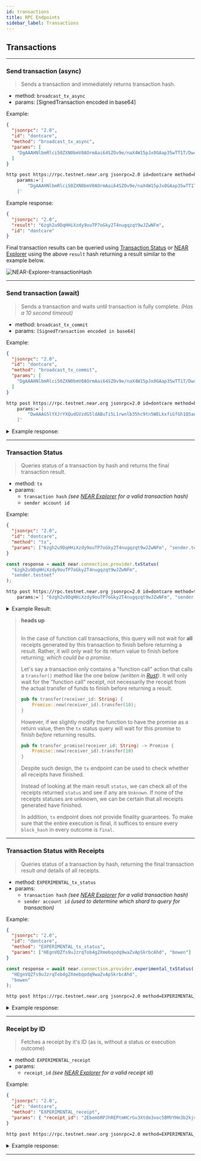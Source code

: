 ```yaml
---
id: transactions
title: RPC Endpoints
sidebar_label: Transactions
---
```


## Transactions

---

### Send transaction (async)

> Sends a transaction and immediately returns transaction hash.

- method: `broadcast_tx_async`
- params: [SignedTransaction encoded in base64]

Example:

<!--DOCUSAURUS_CODE_TABS-->

<!--JSON-->

```json
{
  "jsonrpc": "2.0",
  "id": "dontcare",
  "method": "broadcast_tx_async",
  "params": [
    "DgAAAHNlbmRlci50ZXN0bmV0AOrmAai64SZOv9e/naX4W15pJx0GAap35wTT1T/DwcbbDwAAAAAAAAAQAAAAcmVjZWl2ZXIudGVzdG5ldNMnL7URB1cxPOu3G8jTqlEwlcasagIbKlAJlF5ywVFLAQAAAAMAAACh7czOG8LTAAAAAAAAAGQcOG03xVSFQFjoagOb4NBBqWhERnnz45LY4+52JgZhm1iQKz7qAdPByrGFDQhQ2Mfga8RlbysuQ8D8LlA6bQE="
  ]
}
```

<!--HTTPie-->

```bash
http post https://rpc.testnet.near.org jsonrpc=2.0 id=dontcare method=broadcast_tx_async \
    params:='[
        "DgAAAHNlbmRlci50ZXN0bmV0AOrmAai64SZOv9e/naX4W15pJx0GAap35wTT1T/DwcbbDwAAAAAAAAAQAAAAcmVjZWl2ZXIudGVzdG5ldNMnL7URB1cxPOu3G8jTqlEwlcasagIbKlAJlF5ywVFLAQAAAAMAAACh7czOG8LTAAAAAAAAAGQcOG03xVSFQFjoagOb4NBBqWhERnnz45LY4+52JgZhm1iQKz7qAdPByrGFDQhQ2Mfga8RlbysuQ8D8LlA6bQE="
    ]'
```

<!--END_DOCUSAURUS_CODE_TABS-->

Example response:

```json
{
  "jsonrpc": "2.0",
  "result": "6zgh2u9DqHHiXzdy9ouTP7oGky2T4nugqzqt9wJZwNFm",
  "id": "dontcare"
}
```

Final transaction results can be queried using [Transaction Status](/docs/api/rpc/transactions#transaction-status)
or [NEAR Explorer](https://explorer.testnet.near.org/) using the above `result` hash returning a result similar to the example below.

![NEAR-Explorer-transactionHash](/docs/assets/NEAR-Explorer-transactionHash.png)

---

### Send transaction (await)

> Sends a transaction and waits until transaction is fully complete. _(Has a 10 second timeout)_

- method: `broadcast_tx_commit`
- params: `[SignedTransaction encoded in base64]`

Example:

<!--DOCUSAURUS_CODE_TABS-->

<!--JSON-->

```json
{
  "jsonrpc": "2.0",
  "id": "dontcare",
  "method": "broadcast_tx_commit",
  "params": [
    "DgAAAHNlbmRlci50ZXN0bmV0AOrmAai64SZOv9e/naX4W15pJx0GAap35wTT1T/DwcbbDQAAAAAAAAAQAAAAcmVjZWl2ZXIudGVzdG5ldIODI4YfV/QS++blXpQYT+bOsRblTRW4f547y/LkvMQ9AQAAAAMAAACh7czOG8LTAAAAAAAAAAXcaTJzu9GviPT7AD4mNJGY79jxTrjFLoyPBiLGHgBi8JK1AnhK8QknJ1ourxlvOYJA2xEZE8UR24THmSJcLQw="
  ]
}
```

<!--HTTPie-->

```bash
http post https://rpc.testnet.near.org jsonrpc=2.0 id=dontcare method=broadcast_tx_commit \
    params:='[
        "DwAAAG5lYXJrYXQudGVzdG5ldABuTi5L1rwnlb35hc9tn5WELkxfiGfGh1Q5aeGNQDejo0QAAAAAAAAAEAAAAGpvc2hmb3JkLnRlc3RuZXSiWAc6W9KlqXS5fK+vjFRDV5pAxHRKU0srKX/cmdRTBgEAAAADAAAAoe3MzhvC0wAAAAAAAAB9rOE9zc5zQYLL1j6VTh3I4fQbERs6I07gJfrAC6jo8DB4HolR9Xps3v4qrZxkgZjwv6wB0QOROM4UEbeOaBoB"
    ]'
```

<!--END_DOCUSAURUS_CODE_TABS-->

<details>
<summary>Example response: </summary>
<p>

```json
{
  "jsonrpc": "2.0",
  "result": {
    "status": {
      "SuccessValue": ""
    },
    "transaction": {
      "signer_id": "sender.testnet",
      "public_key": "ed25519:Gowpa4kXNyTMRKgt5W7147pmcc2PxiFic8UHW9rsNvJ6",
      "nonce": 13,
      "receiver_id": "receiver.testnet",
      "actions": [
        {
          "Transfer": {
            "deposit": "1000000000000000000000000"
          }
        }
      ],
      "signature": "ed25519:7oCBMfSHrZkT7tzPDBxxCd3tWFhTES38eks3MCZMpYPJRfPWKxJsvmwQiVBBxRLoxPTnXVaMU2jPV3MdFKZTobH",
      "hash": "ASS7oYwGiem9HaNwJe6vS2kznx2CxueKDvU9BAYJRjNR"
    },
    "transaction_outcome": {
      "proof": [],
      "block_hash": "9MzuZrRPW1BGpFnZJUJg6SzCrixPpJDfjsNeUobRXsLe",
      "id": "ASS7oYwGiem9HaNwJe6vS2kznx2CxueKDvU9BAYJRjNR",
      "outcome": {
        "logs": [],
        "receipt_ids": ["BLV2q6p8DX7pVgXRtGtBkyUNrnqkNyU7iSksXG7BjVZh"],
        "gas_burnt": 223182562500,
        "tokens_burnt": "22318256250000000000",
        "executor_id": "sender.testnet",
        "status": {
          "SuccessReceiptId": "BLV2q6p8DX7pVgXRtGtBkyUNrnqkNyU7iSksXG7BjVZh"
        }
      }
    },
    "receipts_outcome": [
      {
        "proof": [],
        "block_hash": "5Hpj1PeCi32ZkNXgiD1DrW4wvW4Xtic74DJKfyJ9XL3a",
        "id": "BLV2q6p8DX7pVgXRtGtBkyUNrnqkNyU7iSksXG7BjVZh",
        "outcome": {
          "logs": [],
          "receipt_ids": ["3sawynPNP8UkeCviGqJGwiwEacfPyxDKRxsEWPpaUqtR"],
          "gas_burnt": 223182562500,
          "tokens_burnt": "22318256250000000000",
          "executor_id": "receiver.testnet",
          "status": {
            "SuccessValue": ""
          }
        }
      },
      {
        "proof": [],
        "block_hash": "CbwEqMpPcu6KwqVpBM3Ry83k6M4H1FrJjES9kBXThcRd",
        "id": "3sawynPNP8UkeCviGqJGwiwEacfPyxDKRxsEWPpaUqtR",
        "outcome": {
          "logs": [],
          "receipt_ids": [],
          "gas_burnt": 0,
          "tokens_burnt": "0",
          "executor_id": "sender.testnet",
          "status": {
            "SuccessValue": ""
          }
        }
      }
    ]
  },
  "id": "dontcare"
}
```

</p>
</details>

---

### Transaction Status

> Queries status of a transaction by hash and returns the final transaction result.

- method: `tx`
- params:
  - `transaction hash` _(see [NEAR Explorer](https://explorer.testnet.near.org) for a valid transaction hash)_
  - `sender account id`

Example:

<!--DOCUSAURUS_CODE_TABS-->

<!--JSON-->

```json
{
  "jsonrpc": "2.0",
  "id": "dontcare",
  "method": "tx",
  "params": ["6zgh2u9DqHHiXzdy9ouTP7oGky2T4nugqzqt9wJZwNFm", "sender.testnet"]
}
```

<!--JavaScript-->

```js
const response = await near.connection.provider.txStatus(
  "6zgh2u9DqHHiXzdy9ouTP7oGky2T4nugqzqt9wJZwNFm",
  "sender.testnet"
);
```

<!--HTTPie-->

```bash
http post https://rpc.testnet.near.org jsonrpc=2.0 id=dontcare method=tx \
    params:='[ "6zgh2u9DqHHiXzdy9ouTP7oGky2T4nugqzqt9wJZwNFm", "sender.testnet"]'
```

<!--END_DOCUSAURUS_CODE_TABS-->

<details>
<summary>Example Result:</summary>
<p>

```json
{
  "jsonrpc": "2.0",
  "result": {
    "status": {
      "SuccessValue": ""
    },
    "transaction": {
      "signer_id": "sender.testnet",
      "public_key": "ed25519:Gowpa4kXNyTMRKgt5W7147pmcc2PxiFic8UHW9rsNvJ6",
      "nonce": 15,
      "receiver_id": "receiver.testnet",
      "actions": [
        {
          "Transfer": {
            "deposit": "1000000000000000000000000"
          }
        }
      ],
      "signature": "ed25519:3168QMdTpcwHvM1dmMYBc8hg9J3Wn8n7MWBSE9WrEpns6P5CaY87RM6k4uzyBkQuML38CZhU18HzmQEevPG1zCvk",
      "hash": "6zgh2u9DqHHiXzdy9ouTP7oGky2T4nugqzqt9wJZwNFm"
    },
    "transaction_outcome": {
      "proof": [
        {
          "hash": "F7mL76CMdfbdZ3xCehVGNh1fCyaR37gr3MeGX3EZkiVf",
          "direction": "Right"
        }
      ],
      "block_hash": "ADTMLVtkhsvzUxuf6m87Pt1dnF5vi1yY7ftxmNpFx7y",
      "id": "6zgh2u9DqHHiXzdy9ouTP7oGky2T4nugqzqt9wJZwNFm",
      "outcome": {
        "logs": [],
        "receipt_ids": ["3dMfwczW5GQqXbD9GMTnmf8jy5uACxG6FC5dWxm3KcXT"],
        "gas_burnt": 223182562500,
        "tokens_burnt": "22318256250000000000",
        "executor_id": "sender.testnet",
        "status": {
          "SuccessReceiptId": "3dMfwczW5GQqXbD9GMTnmf8jy5uACxG6FC5dWxm3KcXT"
        }
      }
    },
    "receipts_outcome": [
      {
        "proof": [
          {
            "hash": "6h95oEd7ih62KXfyPT4zsZYont4qy9sWEXc5VQVDhqtG",
            "direction": "Right"
          },
          {
            "hash": "6DnibgZk1T669ZprcehUy1GpCSPw1kjzXRGu69nSaUNn",
            "direction": "Right"
          }
        ],
        "block_hash": "GgFTVr33r4MrpAiHc9mr8TZqLnpZAX1BaZTNvhBnciy2",
        "id": "3dMfwczW5GQqXbD9GMTnmf8jy5uACxG6FC5dWxm3KcXT",
        "outcome": {
          "logs": [],
          "receipt_ids": ["46KYgN8ddxs4Qy8C7BDQH49XUfcYZsaQmAvdU1nfcL9V"],
          "gas_burnt": 223182562500,
          "tokens_burnt": "22318256250000000000",
          "executor_id": "receiver.testnet",
          "status": {
            "SuccessValue": ""
          }
        }
      },
      {
        "proof": [
          {
            "hash": "CD9Y7Bw3MSFgaPZzpc1yP51ajhGDCAsR61qXcMNcRoHf",
            "direction": "Left"
          }
        ],
        "block_hash": "EGAgKuW6Bd6QKYSaxAkx2pPGmnjrjAcq4UpoUiqMXvPH",
        "id": "46KYgN8ddxs4Qy8C7BDQH49XUfcYZsaQmAvdU1nfcL9V",
        "outcome": {
          "logs": [],
          "receipt_ids": [],
          "gas_burnt": 0,
          "tokens_burnt": "0",
          "executor_id": "sender.testnet",
          "status": {
            "SuccessValue": ""
          }
        }
      }
    ]
  },
  "id": "dontcare"
}
```

</p>
</details>

<blockquote class="warning">
<strong>heads up</strong><br><br>

In the case of function call transactions, this query will not wait for **all** receipts generated by this transaction to finish before returning a result. Rather, it will only wait for its return value to finish before returning; _which could be a promise_.

Let's say a transaction only contains a "function call" action that calls a `transfer()` method like the one below _(written in [Rust](https://www.rust-lang.org/))_. It will only wait for the "function call" receipt, not necessarily the receipt from the actual transfer of funds to finish before returning a result.

```rust
pub fn transfer(receiver_id: String) {
    Promise::new(receiver_id).transfer(10);
}
```

However, if we slightly modify the function to have the promise as a return value, then the `tx` status query will wait for this promise to finish _before_ returning results.

```rust
pub fn transfer_promise(receiver_id: String) -> Promise {
    Promise::new(receiver_id).transfer(10)
}
```

Despite such design, the `tx` endpoint can be used to check whether all receipts have finished.

Instead of looking at the main result `status`, we can check all of the receipts
returned `status` and see if any are `Unknown`. If none of the receipts statuses are unknown, we can be certain that all receipts generated have finished.

In addition, `tx` endpoint does not provide finality guarantees. To make sure that the entire execution is final, it suffices to ensure every `block_hash` in every outcome is `final`.

</blockquote>

---

### Transaction Status with Receipts

> Queries status of a transaction by hash, returning the final transaction result _and_ details of all receipts.

- method: `EXPERIMENTAL_tx_status`
- params:
  - `transaction hash` _(see [NEAR Explorer](https://explorer.testnet.near.org) for a valid transaction hash)_
  - `sender account id` _(used to determine which shard to query for transaction)_

Example:

<!--DOCUSAURUS_CODE_TABS-->

<!--JSON-->

```json
{
  "jsonrpc": "2.0",
  "id": "dontcare",
  "method": "EXPERIMENTAL_tx_status",
  "params": ["HEgnVQZfs9uJzrqTob4g2Xmebqodq9waZvApSkrbcAhd", "bowen"]
}
```

<!--JavaScript-->

```js
const response = await near.connection.provider.experimental_txStatus(
  "HEgnVQZfs9uJzrqTob4g2Xmebqodq9waZvApSkrbcAhd",
  "bowen"
);
```

<!--HTTPie-->

```bash
http post https://rpc.testnet.near.org jsonrpc=2.0 method=EXPERIMENTAL_tx_status params:='["HEgnVQZfs9uJzrqTob4g2Xmebqodq9waZvApSkrbcAhd", "bowen"]' id=dontcare
```

<!--END_DOCUSAURUS_CODE_TABS-->

<details><summary>Example response:</summary>
<p>

```json
{
  "id": "123",
  "jsonrpc": "2.0",
  "result": {
    "receipts": [
      {
        "predecessor_id": "bowen",
        "receipt": {
          "Action": {
            "actions": [
              {
                "FunctionCall": {
                  "args": "eyJhbW91bnQiOiIxMDAwIiwicmVjZWl2ZXJfaWQiOiJib3dlbiJ9",
                  "deposit": "0",
                  "gas": 100000000000000,
                  "method_name": "transfer"
                }
              }
            ],
            "gas_price": "186029458",
            "input_data_ids": [],
            "output_data_receivers": [],
            "signer_id": "bowen",
            "signer_public_key": "ed25519:2f9Zv5kuyuPM5DCyEP5pSqg58NQ8Ct9uSRerZXnCS9fK"
          }
        },
        "receipt_id": "FXMVxdhSUZaZftbmPJWaoqhEB9GrKB2oqg9Wgvuyvom8",
        "receiver_id": "evgeny.lockup.m0"
      },
      {
        "predecessor_id": "evgeny.lockup.m0",
        "receipt": {
          "Action": {
            "actions": [
              {
                "Transfer": {
                  "deposit": "1000"
                }
              }
            ],
            "gas_price": "186029458",
            "input_data_ids": [],
            "output_data_receivers": [],
            "signer_id": "bowen",
            "signer_public_key": "ed25519:2f9Zv5kuyuPM5DCyEP5pSqg58NQ8Ct9uSRerZXnCS9fK"
          }
        },
        "receipt_id": "3Ad7pUygUegMUWUb1rEazfjnTaHfptXCABqKQ6WNq6Wa",
        "receiver_id": "bowen"
      },
      {
        "predecessor_id": "system",
        "receipt": {
          "Action": {
            "actions": [
              {
                "Transfer": {
                  "deposit": "19200274886926125000"
                }
              }
            ],
            "gas_price": "0",
            "input_data_ids": [],
            "output_data_receivers": [],
            "signer_id": "bowen",
            "signer_public_key": "ed25519:2f9Zv5kuyuPM5DCyEP5pSqg58NQ8Ct9uSRerZXnCS9fK"
          }
        },
        "receipt_id": "5DdQg9pfoJMX1q6bvhsjyyRihzA3sb9Uq5K1J7vK43Ze",
        "receiver_id": "bowen"
      },
      {
        "predecessor_id": "system",
        "receipt": {
          "Action": {
            "actions": [
              {
                "Transfer": {
                  "deposit": "18663792669276228632284"
                }
              }
            ],
            "gas_price": "0",
            "input_data_ids": [],
            "output_data_receivers": [],
            "signer_id": "bowen",
            "signer_public_key": "ed25519:2f9Zv5kuyuPM5DCyEP5pSqg58NQ8Ct9uSRerZXnCS9fK"
          }
        },
        "receipt_id": "FDp8ovTf5uJYDFemW5op6ebjCT2n4CPExHYie3S1h4qp",
        "receiver_id": "bowen"
      }
    ],
    "receipts_outcome": [
      {
        "block_hash": "HuqYrYsC7h2VERFMgFkqaNqSiFuTH9CA3uJr3BkyNxhF",
        "id": "FXMVxdhSUZaZftbmPJWaoqhEB9GrKB2oqg9Wgvuyvom8",
        "outcome": {
          "executor_id": "evgeny.lockup.m0",
          "gas_burnt": 3493189769144,
          "logs": ["Transferring 1000 to account @bowen"],
          "receipt_ids": [
            "3Ad7pUygUegMUWUb1rEazfjnTaHfptXCABqKQ6WNq6Wa",
            "FDp8ovTf5uJYDFemW5op6ebjCT2n4CPExHYie3S1h4qp"
          ],
          "status": {
            "SuccessReceiptId": "3Ad7pUygUegMUWUb1rEazfjnTaHfptXCABqKQ6WNq6Wa"
          },
          "tokens_burnt": "349318976914400000000"
        },
        "proof": [
          {
            "direction": "Right",
            "hash": "5WwHEszBcpfrHnt2VTvVDVnEEACNq5EpQdjz1aW9gTAa"
          }
        ]
      },
      {
        "block_hash": "DJ6oK5FtPPSwksS6pKdEjFvHWAaSVocnVNLoyi8aYk1k",
        "id": "3Ad7pUygUegMUWUb1rEazfjnTaHfptXCABqKQ6WNq6Wa",
        "outcome": {
          "executor_id": "bowen",
          "gas_burnt": 223182562500,
          "logs": [],
          "receipt_ids": ["5DdQg9pfoJMX1q6bvhsjyyRihzA3sb9Uq5K1J7vK43Ze"],
          "status": {
            "SuccessValue": ""
          },
          "tokens_burnt": "22318256250000000000"
        },
        "proof": [
          {
            "direction": "Right",
            "hash": "CXSXmKpDU8R3UUrBAsffWMeGfKanKqEHCQrHeZkR3RKT"
          },
          {
            "direction": "Right",
            "hash": "2dNo7A1VHKBmMA86m1k3Z9DVXwWgQJGkKGRg8wUR3co9"
          }
        ]
      },
      {
        "block_hash": "9cjUoqAksMbs7ZJ4CXiuwm8vppz9QctTwGmgwZ5mDmUA",
        "id": "5DdQg9pfoJMX1q6bvhsjyyRihzA3sb9Uq5K1J7vK43Ze",
        "outcome": {
          "executor_id": "bowen",
          "gas_burnt": 0,
          "logs": [],
          "receipt_ids": [],
          "status": {
            "SuccessValue": ""
          },
          "tokens_burnt": "0"
        },
        "proof": []
      },
      {
        "block_hash": "DJ6oK5FtPPSwksS6pKdEjFvHWAaSVocnVNLoyi8aYk1k",
        "id": "FDp8ovTf5uJYDFemW5op6ebjCT2n4CPExHYie3S1h4qp",
        "outcome": {
          "executor_id": "bowen",
          "gas_burnt": 0,
          "logs": [],
          "receipt_ids": [],
          "status": {
            "SuccessValue": ""
          },
          "tokens_burnt": "0"
        },
        "proof": [
          {
            "direction": "Left",
            "hash": "A2Ry6NCeuK8WhRCWc41hy6uddadc5nLJ1NBX5wVYo3Yb"
          },
          {
            "direction": "Right",
            "hash": "2dNo7A1VHKBmMA86m1k3Z9DVXwWgQJGkKGRg8wUR3co9"
          }
        ]
      }
    ],
    "status": {
      "SuccessValue": ""
    },
    "transaction": {
      "actions": [
        {
          "FunctionCall": {
            "args": "eyJhbW91bnQiOiIxMDAwIiwicmVjZWl2ZXJfaWQiOiJib3dlbiJ9",
            "deposit": "0",
            "gas": 100000000000000,
            "method_name": "transfer"
          }
        }
      ],
      "hash": "HEgnVQZfs9uJzrqTob4g2Xmebqodq9waZvApSkrbcAhd",
      "nonce": 77,
      "public_key": "ed25519:2f9Zv5kuyuPM5DCyEP5pSqg58NQ8Ct9uSRerZXnCS9fK",
      "receiver_id": "evgeny.lockup.m0",
      "signature": "ed25519:5v1hJuw5RppKGezJHBFU6z3hwmmdferETud9rUbwxVf6xSBAWyiod93Lezaq4Zdcp4zbukDusQY9PjhV47JVCgBx",
      "signer_id": "bowen"
    },
    "transaction_outcome": {
      "block_hash": "9RX2pefXKw8M4EYjLznDF3AMvbkf9asAjN8ACK7gxKsa",
      "id": "HEgnVQZfs9uJzrqTob4g2Xmebqodq9waZvApSkrbcAhd",
      "outcome": {
        "executor_id": "bowen",
        "gas_burnt": 2428026088898,
        "logs": [],
        "receipt_ids": ["FXMVxdhSUZaZftbmPJWaoqhEB9GrKB2oqg9Wgvuyvom8"],
        "status": {
          "SuccessReceiptId": "FXMVxdhSUZaZftbmPJWaoqhEB9GrKB2oqg9Wgvuyvom8"
        },
        "tokens_burnt": "242802608889800000000"
      },
      "proof": [
        {
          "direction": "Right",
          "hash": "DXf4XVmAF5jnjZhcxi1CYxGPuuQrcAmayq9X5inSAYvJ"
        }
      ]
    }
  }
}
```

</p>
</details>

---

### Receipt by ID

> Fetches a receipt by it's ID (as is, without a status or execution outcome)

- method: `EXPERIMENTAL_receipt`
- params:
  - `receipt_id` _(see [NEAR Explorer](https://explorer.testnet.near.org) for a valid receipt id)_

Example:

<!--DOCUSAURUS_CODE_TABS-->

<!--JSON-->

```json
{
  "jsonrpc": "2.0",
  "id": "dontcare",
  "method": "EXPERIMENTAL_receipt",
  "params": { "receipt_id": "2EbembRPJhREPtmHCrGv3Xtdm3xoc5BMVYHm3b2kjvMY" }
}
```

<!--HTTPie-->

```bash
http post https://rpc.testnet.near.org jsonrpc=2.0 method=EXPERIMENTAL_receipt params:='{"receipt_id": "2EbembRPJhREPtmHCrGv3Xtdm3xoc5BMVYHm3b2kjvMY"}' id=dontcare
```

<!--END_DOCUSAURUS_CODE_TABS-->

<details><summary>Example response:</summary>
<p>

```json
{
  "id": "dontcare",
  "jsonrpc": "2.0",
  "result": {
    "predecessor_id": "bohdan.testnet",
    "receipt": {
      "Action": {
        "actions": [
          {
            "Transfer": {
              "deposit": "1000000000000000000000000"
            }
          }
        ],
        "gas_price": "103000000",
        "input_data_ids": [],
        "output_data_receivers": [],
        "signer_id": "bohdan.testnet",
        "signer_public_key": "ed25519:DhC7rPNTBwWJtmVXs1U1SqJztkn9AWbj6jCmQtkrg3TA"
      }
    },
    "receipt_id": "2EbembRPJhREPtmHCrGv3Xtdm3xoc5BMVYHm3b2kjvMY",
    "receiver_id": "frol.testnet"
  }
}
```

</p>
</details>

---
